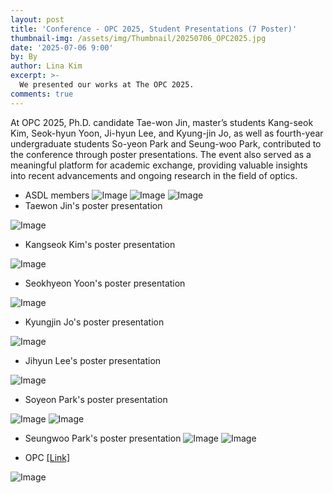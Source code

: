 ```yaml
---
layout: post
title: 'Conference - OPC 2025, Student Presentations (7 Poster)'
thumbnail-img: /assets/img/Thumbnail/20250706_OPC2025.jpg
date: '2025-07-06 9:00'
by: By
author: Lina Kim
excerpt: >-
  We presented our works at The OPC 2025.
comments: true
---
```


At OPC 2025, Ph.D. candidate Tae-won Jin, master’s students Kang-seok Kim, Seok-hyun Yoon, Ji-hyun Lee, and Kyung-jin Jo, as well as fourth-year undergraduate students So-yeon Park and Seung-woo Park, contributed to the conference through poster presentations. The event also served as a meaningful platform for academic exchange, providing valuable insights into recent advancements and ongoing research in the field of optics.
- ASDL members
![Image](https://github.com/user-attachments/assets/3d26ee98-96a2-4ee0-a9e1-fd482f5f3560)
![Image](https://github.com/user-attachments/assets/25714caf-a8a6-44d7-9e69-80a76f099ee2)
![Image](https://github.com/user-attachments/assets/9821a979-7a84-4625-b859-69c9ec085519)
- Taewon Jin's poster presentation 

![Image](https://github.com/user-attachments/assets/712622dd-1328-4420-8819-4316076294ee)

- Kangseok Kim's poster presentation 

![Image](https://github.com/user-attachments/assets/f76fe551-3177-424c-9581-32ecbb564319)

- Seokhyeon Yoon's poster presentation 

![Image](https://github.com/user-attachments/assets/2577aad7-507f-4ec2-8825-18845c92a7a2)

- Kyungjin Jo's poster presentation 

![Image](https://github.com/user-attachments/assets/3ea973ff-8ff0-4709-8d9f-30144d8f5717)

- Jihyun Lee's poster presentation 

![Image](https://github.com/user-attachments/assets/a8ee3ccf-1aef-4e7d-abd2-417001f61795)


- Soyeon Park's poster presentation

![Image](https://github.com/user-attachments/assets/9a345edd-23b0-4ba7-a80f-7f88b95c0116)
![Image](https://github.com/user-attachments/assets/2cde0888-f88b-4ed1-9704-189a0fb1d91f)


- Seungwoo Park's poster presentation
![Image](https://github.com/user-attachments/assets/0b77fe68-ee66-457f-b76c-380695b4e9d7)
![Image](https://github.com/user-attachments/assets/2148d542-515e-4209-948d-733af666bdb0)

- OPC [[Link]](https://www.osk.or.kr/conference/event/index.php?cfrid=126)
  
![Image](https://github.com/user-attachments/assets/7354326d-a41c-48d6-8b0b-f2e3dac9bbed)

